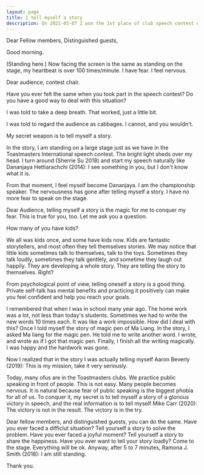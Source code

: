 ```yaml
---
layout: page
title: I tell myself a story
description: On 2021-03-07 I won the 1st place of club speech contest using "the story of a rooster". This is the preparation of area N4 contest on 03-28.
---
```



Dear Fellow members,
Distinguished guests,

Good morning.

(Standing here.) Now facing the screen is the same as standing on the
stage, my heartbeat is over 100 times/minute. I have fear. I feel
nervous.

Dear audience, contest chair.

Have you ever felt the same when you took part in the speech contest?
Do you have a good way to deal with this situation?

I was told to take a deep breath. That worked, just a little bit.

I was told to regard the audience as cabbages. I cannot, and you wouldn't.

My secret weapon is to tell myself a story.

In the story, I am standing on a large stage just as we have in the
Toastmasters International speech contest. The bright light sheds over
my head. I turn around (Sherrie Su 2018) and start my speech naturally like
Dananjaya Hettiarachchi (2014):
I see something in you, but I don't know what it is.

From that moment, I feel myself become Dananjaya. I am the championship
speaker. The nervousness has gone after telling myself a story. I have no
more fear to speak on the stage.

Dear Audience, telling myself a story is the magic for me to conquer my fear.
This is true for you, too. Let me ask you a question.

How many of you have kids?

We all was kids once, and some have kids now. Kids are fantastic storytellers,
and most often they tell themselves stories. We may notice that little kids
sometimes talk to themselves, talk to the toys. Sometimes they talk loudly,
sometimes they talk gentlely, and sometime they laugh out happily. They are
developing a whole story. They are telling the story to themselves. Right?

From psychological point of view, telling oneself a story is a good thing.
Private self-talk has mental benefits and practicing it positively can make
you feel confident and help you reach your goals.

I remembered that when I was in school many year ago. The home work was a lot,
not less than today's students. Sometimes we had to write the new words 10
times each. It was like a work impossible. How did I deal with this? Once I
told myself the story of magic pen of Ma Liang. In the story, I asked Ma liang
for the magic pen. He told me to write another word. I wrote, and wrote as if
I got that magic pen. Finally, I finish all the writing magically. I was happy
and the hardwork was gone.

Now I realized that in the story I was actually telling myself
Aaron Beverly (2019): This is my mission, take it very seriously.

Today, many ofus are in the Toastmasters clubs. We practice public speaking
in front of people. This is not easy. Many people becomes nervous. It is
natural because fear of public speaking is the biggest phobia for all of us.
To conquer it, my secret is to tell myself a story of a glorious victory in
speech, and the real information is to tell myself
Mike Carr (2020): The victory is not in the result. The victory is in the try.

Dear fellow members, and distinguished guests, you can do the same.
Have you ever faced a difficlut situation? Tell yourself a story to solve the
problem.
Have you ever faced a joyful moment? Tell yourself a story to share the
happiness.
Have you ever want to tell your story loadly? Come to the stage.
Everything will be ok. Anyway, after 5 to 7 minutes,
Ramona J. Smith (2018): I am still standing.

Thank you.